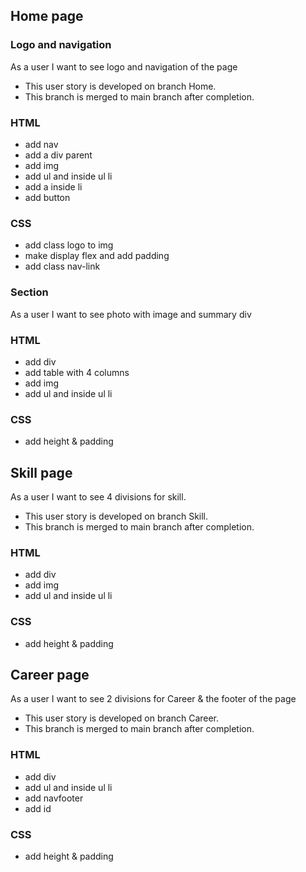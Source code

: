 ## Home page

### Logo and navigation

As a user I want to see logo and navigation of the page

- This user story is developed on branch Home.
- This branch is merged to main branch after completion.

### HTML

- add nav
- add a div parent
- add img
- add ul and inside ul li
- add a inside li
- add button

### CSS

- add class logo to img
- make display flex and add padding
- add class nav-link

### Section

As a user I want to see photo with image and summary div

### HTML

- add div
- add table with 4 columns
- add img
- add ul and inside ul li

### CSS

- add height & padding

## Skill page

As a user I want to see 4 divisions for skill.

- This user story is developed on branch Skill.
- This branch is merged to main branch after completion.

### HTML

- add div
- add img
- add ul and inside ul li

### CSS

- add height & padding

## Career page

As a user I want to see 2 divisions for Career & the footer of the page

- This user story is developed on branch Career.
- This branch is merged to main branch after completion.

### HTML

- add div
- add ul and inside ul li
- add navfooter
- add id

### CSS

- add height & padding
